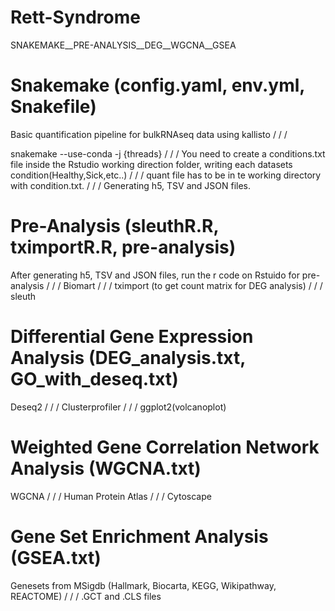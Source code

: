 # Rett-Syndrome
SNAKEMAKE__PRE-ANALYSIS__DEG__WGCNA__GSEA

# Snakemake (config.yaml, env.yml, Snakefile)
Basic quantification pipeline for bulkRNAseq data using kallisto / / /

snakemake --use-conda -j {threads} / / /
You need to create a conditions.txt file inside the Rstudio working direction folder, writing each datasets condition(Healthy,Sick,etc..) / / /
quant file has to be in te working directory with condition.txt. / / /
Generating h5, TSV and JSON files.

# Pre-Analysis (sleuthR.R, tximportR.R, pre-analysis)
After generating h5, TSV and JSON files, run the r code on Rstuido for pre-analysis / / /
Biomart / / /
tximport (to get count matrix for DEG analysis) / / /
sleuth

# Differential Gene Expression Analysis (DEG_analysis.txt, GO_with_deseq.txt)
Deseq2 / / /
Clusterprofiler / / /
ggplot2(volcanoplot) 

# Weighted Gene Correlation Network Analysis (WGCNA.txt)
WGCNA / / /
Human Protein Atlas / / /
Cytoscape 

# Gene Set Enrichment Analysis (GSEA.txt)
Genesets from MSigdb (Hallmark, Biocarta, KEGG, Wikipathway, REACTOME) / / /
.GCT and .CLS files
